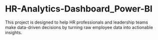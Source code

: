 # HR-Analytics-Dashboard_Power-BI
This project is designed to help HR professionals and leadership teams make data-driven decisions by turning raw employee data into actionable insights.
